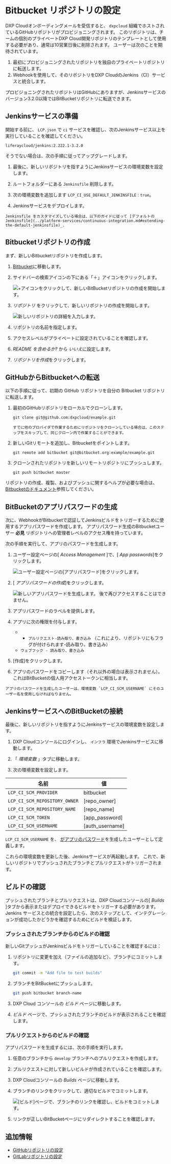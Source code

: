 # Bitbucket リポジトリの設定

DXP Cloudオンボーディングメールを受信すると、 `dxpcloud` 組織でホストされているGitHubリポジトリがプロビジョニングされます。 このリポジトリは、チームの個別のプライベートDXP Cloud開発リポジトリのテンプレートとして使用する必要があり、通常は10営業日後に削除されます。 ユーザーは次のことを期待されています。

1.  最初にプロビジョニングされたリポジトリを独自のプライベートリポジトリに転送します。
2.  Webhookを使用して、そのリポジトリをDXP CloudのJenkins（CI）サービスと統合します。

プロビジョニングされたリポジトリはGitHubにありますが、Jenkinsサービスのバージョン3.2.0以降ではBitBucketリポジトリに転送できます。

## Jenkinsサービスの準備

開始する前に、 `LCP.json` で `ci` サービスを確認し、次のJenkinsサービス以上を実行していることを確認してください。

    liferaycloud/jenkins:2.222.1-3.2.0

そうでない場合は、次の手順に従ってアップグレードします。

1.  最後に、新しいリポジトリを指すようにJenkinsサービスの環境変数を設定します。

2.  ルートフォルダーにある `Jenkinsfile` 削除します。

3.  次の環境変数を追加します `LCP_CI_USE_DEFAULT_JENKINSFILE：true`。

4.  Jenkinsサービスをデプロイします。

<!-- end list -->

```{note}
Jenkinsfile をカスタマイズしている場合は、以下のガイドに従って [デフォルトの Jenkinsfile](../platform-services/continuous-integration.md#extending-the-default-jenkinsfile)_.
```

## Bitbucketリポジトリの作成

まず、新しいBitbucketリポジトリを作成します。

1.  [Bitbucket](https://bitbucket.org)に移動します。

2.  サイドバーの検索アイコンの下にある「＋」アイコンをクリックします。

    ![+アイコンをクリックして、新しいBitBucketリポジトリの作成を開始します。](./configuring-your-bitbucket-repository/images/01.png)

3.  *リポジトリ* をクリックして、新しいリポジトリの作成を開始します。

    ![新しいリポジトリの詳細を入力します。](./configuring-your-bitbucket-repository/images/02.png)

4.  リポジトリの名前を指定します。

5.  アクセスレベルがプライベートに設定されていることを確認します。

6.  *README を含めるか?* から *いいえ*に設定します。

7.  *リポジトリを作成*をクリックします。

## GitHubからBitbucketへの転送

以下の手順に従って、初期の GitHub リポジトリを自分の Bitbucket リポジトリに転送します。

1.  最初のGitHubリポジトリをローカルでクローンします。

    `git clone git@github.com:dxpcloud/example.git`

    ```{note}
    すでに他のプロバイダで作業するためにリポジトリをクローンしている場合は、このステップをスキップして、同じクローン内で作業することができます。
    ```

2.  新しいGitリモートを追加し、Bitbucketをポイントします。

    `git remote add bitbucket git@bitbucket.org:example/example.git`

3.  クローンされたリポジトリを新しいリモートリポジトリにプッシュします。

    `git push bitbucket master`

リポジトリの作成、複製、およびプッシュに関するヘルプが必要な場合は、 [Bitbucketのドキュメント](https://confluence.atlassian.com/bitbucket/create-a-git-repository-759857290.html)参照してください。

## BitBucketのアプリパスワードの生成

次に、WebhookがBitbucketで認証してJenkinsビルドをトリガーするために使用するアプリパスワードを作成します。 アプリパスワード生成のBitbucketユーザー **必見** リポジトリへの管理者レベルのアクセス権を持っています。

次の手順を実行して、アプリのパスワードを生成します。

1.  ユーザー設定ページの[ *Access Management* ]で、[ *App passwords*]をクリックします。

    ![ユーザー設定ページの[アプリパスワード]をクリックします。](./configuring-your-bitbucket-repository/images/03.png)

2.  [ *アプリパスワードの作成*]をクリックします。

    ![新しいアプリパスワードを生成します。 後で再びアクセスすることはできません。](./configuring-your-bitbucket-repository/images/04.png)

3.  アプリパスワードのラベルを提供します。

4.  アプリに次の権限を付与します。

      - - `プルリクエスト-読み取り、書き込み` （これにより、リポジトリにもフラグが付けられます-読み取り、書き込み）
      - `ウェブフック - 読み取り、書き込み`

5.  [作成]をクリックします。

6.  アプリのパスワードをコピーします（それ以外の場合は表示されません）。 これはBitBucketの個人用アクセストークンに相当します。

<!-- end list -->

```{important}
アプリのパスワードを生成したユーザーは、環境変数 `LCP_CI_SCM_USERNAME` にそのユーザー名を使用しなければなりません。
```

## JenkinsサービスへのBitBucketの接続

最後に、新しいリポジトリを指すようにJenkinsサービスの環境変数を設定します。

1.  DXP Cloudコンソールにログインし、 `インフラ` 環境でJenkinsサービスに移動します。

2.  「 *環境変数* 」タブに移動します。

3.  次の環境変数を設定します。

| 名前                            | 値                      |
| ----------------------------- | ---------------------- |
| `LCP_CI_SCM_PROVIDER`         | bitbucket              |
| `LCP_CI_SCM_REPOSITORY_OWNER` | \[repo\_owner\]    |
| `LCP_CI_SCM_REPOSITORY_NAME`  | \[repo\_name\]     |
| `LCP_CI_SCM_TOKEN`            | \[app\_password\]  |
| `LCP_CI_SCM_USERNAME`         | \[auth\_username\] |

`LCP_CI_SCM_USERNAME` を、 [がアプリのパスワード](#generating-app-password-for-bitbucket)を生成したユーザーとして定義します。

これらの環境変数を更新した後、Jenkinsサービスが再起動します。 これで、新しいリポジトリでプッシュされたブランチとプルリクエストがトリガーされます。

## ビルドの確認

プッシュされたブランチとプルリクエストは、DXP Cloudコンソールの[ *Builds* ]タブから表示またはデプロイできるビルドをトリガーする必要があります。 Jenkins サービスとの統合を設定したら、次のステップとして、インテグレーションが成功したかどうかを確認するためにビルドを検証します。

### プッシュされたブランチからのビルドの確認

新しいGitプッシュがJenkinsビルドをトリガーしていることを確認するには：

1.  リポジトリに変更を加え（ファイルの追加など）、ブランチにコミットします。

    ``` bash
    git commit -m "Add file to test builds"
    ```

2.  ブランチをBitBucketにプッシュします。

    ``` bash
    git push bitbucket branch-name
    ```

3.  DXP Cloud コンソールの *ビルド* ページに移動します。

4.  *ビルド* ページで、プッシュされたブランチのビルドが表示されることを確認します。

### プルリクエストからのビルドの確認

アプリパスワードを生成するには、次の手順を実行します。

1.  任意のブランチから `develop` ブランチへのプルリクエストを作成します。

2.  プルリクエストに対して新しいビルドが作成されていることを確認します。

3.  DXP Cloudコンソールの *Builds* ページに移動します。

4.  ブランチのリンクをクリックして、適切なビルドでコミットします。

    ![[ビルド]ページで、ブランチのリンクを確認し、ビルドをコミットします。](./configuring-your-bitbucket-repository/images/05.png)

5.  リンクが正しいBitBucketページにリダイレクトすることを確認します。

## 追加情報

  - [GitHubリポジトリの設定](./configuring-your-github-repository.md)
  - [GitLabリポジトリの設定](./configuring-your-gitlab-repository.md)
